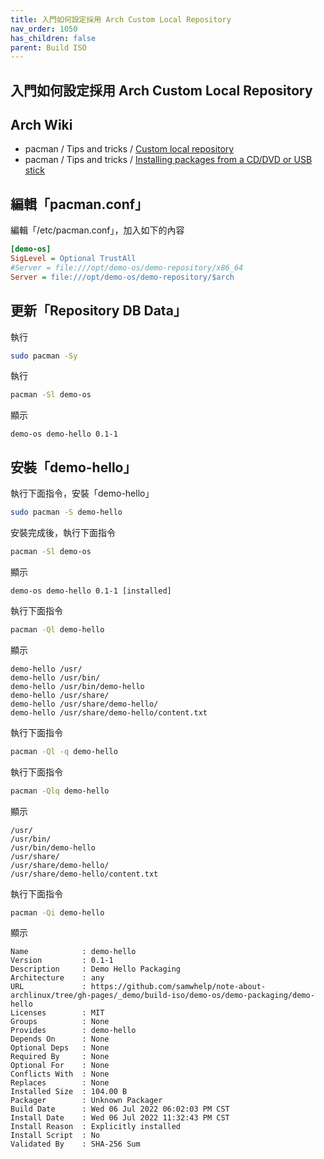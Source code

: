 ```yaml
---
title: 入門如何設定採用 Arch Custom Local Repository
nav_order: 1050
has_children: false
parent: Build ISO
---
```



## 入門如何設定採用 Arch Custom Local Repository


## Arch Wiki

* pacman / Tips and tricks / [Custom local repository](https://wiki.archlinux.org/title/Pacman/Tips_and_tricks#Custom_local_repository)
* pacman / Tips and tricks / [Installing packages from a CD/DVD or USB stick](https://wiki.archlinux.org/title/Pacman/Tips_and_tricks#Installing_packages_from_a_CD/DVD_or_USB_stick)


## 編輯「pacman.conf」


編輯「/etc/pacman.conf」，加入如下的內容

``` ini
[demo-os]
SigLevel = Optional TrustAll
#Server = file:///opt/demo-os/demo-repository/x86_64
Server = file:///opt/demo-os/demo-repository/$arch
```

## 更新「Repository DB Data」

執行

``` sh
sudo pacman -Sy
```

執行

``` sh
pacman -Sl demo-os 
```

顯示

```
demo-os demo-hello 0.1-1
```

## 安裝「demo-hello」

執行下面指令，安裝「demo-hello」

``` sh
sudo pacman -S demo-hello 
```


安裝完成後，執行下面指令

``` sh
pacman -Sl demo-os 
```

顯示

```
demo-os demo-hello 0.1-1 [installed]
```

執行下面指令

``` sh
pacman -Ql demo-hello
```

顯示

```
demo-hello /usr/
demo-hello /usr/bin/
demo-hello /usr/bin/demo-hello
demo-hello /usr/share/
demo-hello /usr/share/demo-hello/
demo-hello /usr/share/demo-hello/content.txt
```

執行下面指令

``` sh
pacman -Ql -q demo-hello
```

執行下面指令

``` sh
pacman -Qlq demo-hello
```

顯示

```
/usr/
/usr/bin/
/usr/bin/demo-hello
/usr/share/
/usr/share/demo-hello/
/usr/share/demo-hello/content.txt
```

執行下面指令

``` sh
pacman -Qi demo-hello
```

顯示

```
Name            : demo-hello
Version         : 0.1-1
Description     : Demo Hello Packaging
Architecture    : any
URL             : https://github.com/samwhelp/note-about-archlinux/tree/gh-pages/_demo/build-iso/demo-os/demo-packaging/demo-hello
Licenses        : MIT
Groups          : None
Provides        : demo-hello
Depends On      : None
Optional Deps   : None
Required By     : None
Optional For    : None
Conflicts With  : None
Replaces        : None
Installed Size  : 104.00 B
Packager        : Unknown Packager
Build Date      : Wed 06 Jul 2022 06:02:03 PM CST
Install Date    : Wed 06 Jul 2022 11:32:43 PM CST
Install Reason  : Explicitly installed
Install Script  : No
Validated By    : SHA-256 Sum
```
